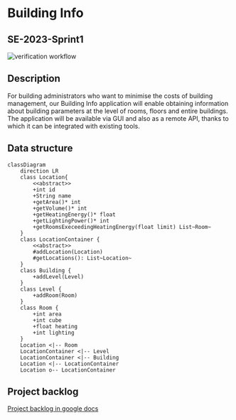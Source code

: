 # Building Info
## SE-2023-Sprint1

![verification workflow](https://github.com/2002jan/SE-2023-Sprint1/actions/workflows/ci.yml/badge.svg)

## Description

For building administrators who want to minimise the costs of building management, our Building Info application will enable obtaining information about building parameters at the level of rooms, floors and entire buildings. The application will be available via GUI and also as a remote API, thanks to which it can be integrated with existing tools. 

## Data structure

```mermaid
classDiagram
    direction LR
    class Location{
        <<abstract>>
        +int id
        +String name
        +getArea()* int
        +getVolume()* int
        +getHeatingEnergy()* float
        +getLightingPower()* int
        +getRoomsExeceedingHeatingEnergy(float limit) List~Room~
    }
    class LocationContainer {
        <<abstract>>
        #addLocation(Location)
        #getLocations(): List~Location~
    }
    class Building {
        +addLevel(Level)
    }
    class Level {
        +addRoom(Room)
    }
    class Room {
        +int area
        +int cube
        +float heating
        +int lighting
    }
    Location <|-- Room
    LocationContainer <|-- Level
    LocationContainer <|-- Building
    Location <|-- LocationContainer
    Location o-- LocationContainer
```

## Project backlog

[Project backlog in google docs](https://docs.google.com/spreadsheets/d/1l14yDciC1lDoUGGHsX6Y3OOe6MKf3woWP7lQfPoqkEs/edit?usp=sharing)